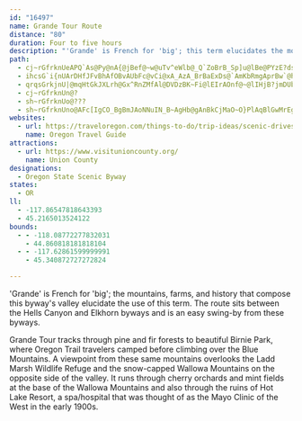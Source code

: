 ```yaml
---
id: "16497"
name: Grande Tour Route
distance: "80"
duration: Four to five hours
description: "'Grande' is French for 'big'; this term elucidates the mountains, farms, and history that compose this byway's valley. The route sits between the Hells Canyon and Elkhorn byways and can easily be caught when you explore the other two."
path:
  - cj~rGfrknUeAPQ`As@Py@nA{@jBef@~w@uTv^eWlb@_Q`ZoBrB_Sp]u@lBe@PYzE?dsAp@zk@?hJ?nEkB|LgBtE{InOk@dCg@x@WfBSzG?dL?`GCtqAOzEDtFZdFZnOCtC?A
  - ihcsG`i{nUArDHfJFvBhAfOBvAUbFc@vCi@xA_AzA_BrBaExDs@`AmKbRmgAprBw`@hu@o_@nr@iQ|\yUdb@y_@ps@moA|~B}D~GwGbMmB~Dgk@jeA}_B|yCYp@_@fBIz@S~JFd@gHhMuLbUcBnC_JdOiTag@gKa]aIyW{GwSqo@}pBY}c@NuD?cFD}Hh@qFj@a@JgAxA}Cva@al@tCiF`AqFR_FGcuAGkrAGie@]ajAH[HyTaAuMFqI\kZPcm@H__@OuNHelBDqd@Hk_DXy_@QcwALcJ`@MlD}H~GkMLcBl@]xR{^rJoQvUes@lCeElA}Av^}U`A]
  - qrqsGrkjnU|@mqHtGkJXLrh@Gx^RnZMfAl@DVDzBK~Fi@lEIrAOnf@~@lIHjB?jmDUbDc@lCmJpa@iApFSlCBrCPlBnAhCrBrCvAh@|AJfR_CjCw@jKaFdFgB~I}AhRsBdCAfF^vCr@fDlBhBpAxB`CtMtPrBrBtA`AbD|ApCl@|DXnDYx@Szi@uMdBErBT|Ab@bFlBrCr@hADrBSfFsAfHsB`H_CtCSp}FFd@VHr@?~\tA?
  - cj~rGfrknUn@?
  - sh~rGfrknUo@???
  - sh~rGfrknUno@AFc[IgCO_BgBmJAoNNuIN_B~AgHb@gAnBkCjMaO~O}PlAqBlGwMrEgIvDgCn@q@XeAHuAZoZX_BxB_CtJqHnEcFrDuE|@mBhBgHd@_Ap@g@xFgC|CkDlK{MfAuAx@eB~AeHh@_AlAoAjMeHXg@xAsF^y@tQiSnB_DbCoEx@sCfBkIn@_Ah@YrAOlD`@^Ad@Ur@{@bAmBTeA~@gK\mAxGoK`GoMn@w@rA_AbDaBrDaCfFqBjAeAp@gA~FiO|AmDr@q@xCaBl@i@~HqNjBsAbE_CrGyC~KoGnAkAZg@rCmG|AeBn@Wl@Ax@d@tAtAx@Xt@OhAcBb@oAn@cDb@cC?sAy@aGk@sKs@yEi@mFMsB?aJG_Cy@uE?yB`@{CHiCNaAf@y@pBsBl@gARcA@o@_@mDUsDJ_B`AgCrGyI^y@^yAhAmGL_A?{@SeEBy@nAsCNm@@eAGs@sBoG_@kBGqCF{Cn@sDxAsDxA{FhB{NBs@@e@SaBcEmJk@kBc@sBK_AI_D?{LY}Fo@sIIsCRmEZoCb@}AnDgFlB{AtMsHxBeBvAeBj@mA\uBJoA?mAKyBPaCzF{Q~BiE`GyHxC{C~BgBx@c@~GsCvMmE~AsA`iAekBvHcMrBeCtBaBfD_B|FqAlAa@dCwA`CmBvEiHbCgCxFeFr@a@xB_@t@k@bAqAh@[rBq@d@YvAmBn@{AbBeHp@eB`AyArG{GhOaOnB{AlFkD^o@fDmEhAwBTu@XeB?wEYaITwFp@sI^eBZy@h@s@xEaFv@kAd@mAlA{IPqFvAoHTs@h@_Ar@Q|DJvHp@t@Lv@XdA~@n@rAvB`Id@fAz@r@l@Nr@CXSXS^w@t@gDxAmI^i@d@YVEdAXxBRdGa@zBI\Hn@LrC`BjG~DpAl@v@JrBEhCa@rD`@hAD~Cc@xJcEjLgCp`FieBlAm@x@s@`AqArOs\~BwE~LqObTwXvEuF|B_C~AqA~B_Ah@GvA?nC^n@ERMhBeC|BeAx@q@rEaHxAyArAu@nCs@|B}@|FsDvKuHfAg@hAQbYw@nAJr@l@|BjEvEzHh@pAZ~@TlAVnCDjr@^bEX|AtDpNzA~Ghc@kMlBjCpC~DvBnAb@x@dBd@fR`I~HrBbI`DrZlKtCl@jAR|FjA|KfBdTjCdGNhNkBFWxH_AdFoAtHwCxIeFxFwAfV?jMk@`IsADUbFcBfHgElBs@JS`FyAx@YjG_AbOfAje@rGzNxB|BDjA^fPbB|FpBxHxDhErDzOh^jCzDD`@vDdDhFdDdCDnCo@tAw@dNwGbDPvA`BhDlHxAjBnBdBlJzEhInI~ElD`I|C|HxB|AdAr@?D\l@TZr@l@Drp@d`@fArA~@~Cb@RHbA`AhAfCJ~@e@xBsBr@_A~CgCfBOlJfDjErB`Ar@lBxCjBbGd@bF]nJmEtm@f@~DjBlFlQhWh@xBEdEYx@kE`HqAnCcIhMe@h@OtA_ArBqBbH{@~El@lCxIdHrD|AxL`AtCx@zBfBrB`DlAdCrJlPrFvLx@l@vCt@hBnArArBzClKzArBvEhE`LnH~D`BzCtAhOdDHJrBZfC|AlBnCzAbD~DpL~@r@pB~@`Ar@zGnCdAx@nAvCzEp[TrCxBrE~AlBlAp@xClAtPjKz@r@vb@lWhCjCvTrX`@`ANtCIbAy@nBqBrBsBtE?HQfDP`BrCbJRpBJ|uAKrcCApXGb~ABtPBpGQ~HKbFoEd@_C?}DRC\qBQyEb@a@DaD?eEl@_d@pBuEf@gMx@mEIgiA`GuPb@_fAXsDg@wDb@{d@DaATgJh@sDjAoCx@g@f@sDxB}BXeMrGcMzJaLjL}\zc@_Zr[eHvG_OhMa_@`WyL|Iod@v`@iUhVoAxB}BpAgCrDyYp`@iZre@mFfJcXd^wOtTQ?Ib@oE~FcMtPiVrXsQrQQEcAnAsH~Gg@PcBhBU?oBrBgFxDERyKjIwWtQ_BpAuT|O_@?m@r@_@Dy@~@aHvEe@D_@|Asb@f]mq@fn@sTzTyHbGeAZa@^IRa@DaEvCkEdBgBvAiGbCiCbAiIxDk@sD_AsC[qCi@{@cAcBQEaA}Eo@Yg@eAkAmDaAyA@y@c@SuAyCuBaFsBaFqBeEmDgH{LaXaCmGkCiJoAuBkCkCw}@qd@si@wXgAEUo@_d@mUUy@gAg@YqAqAaDoKw\uCwG}A_AeS_@eA_@_A}@O{@}DcAkCDoAu@sCaEkJcPeGcM}HwVaCaJsG_IsByD}AsDiCcIgGiPgA{F?iEMK_Cg^WaFi@wAqIaRQmAaCuAsDkCuCq@qHGy@_@gGc@wU_LkCy@{@s@kBsF{GaYa@?W_CaAuCeAyAsBkAaDa@yB_AsIaNgAs@cI}AiCEmDZqB{@Sy@{@Sq@i@yBeEmA?_BdAiAzAyC~@kJn@gDv@yBvAcDfBcP~DuAj@sKjG_MnGq@JgFhDcBj@gFPcLhH{Bd@qCQ_Eg@oOrDOZc_@rIaCXkA`CwB~FgDnEcJ~FwDrB{AjBaDrFgLrVaE|GEv@k@?kKjQej@~k@aEbFo@^oEv@}GN_LuAcFaBcEYaBOiQ}GqC_AmDB}CzAgGv@oFtDiChCeF~IaD`CyB?qBgDsBgFmDkFmE_FaC}AmC?{GhCwA`@{BEa@UkIFgQxEcBv@yFhGoFbHiA@sIwBwMs@yDyBsBsCyAqE_BgH_Ay@e[OaLEoJDmCEyC?}BEuC?mC?eC?mCEgCBQ@iC?aLGyB?qC?wCEcC?yC?kCDiBWi@?
websites:
  - url: https://traveloregon.com/things-to-do/trip-ideas/scenic-drives/the-grande-tour/
    name: Oregon Travel Guide
attractions:
  - url: https://www.visitunioncounty.org/
    name: Union County
designations:
  - Oregon State Scenic Byway
states:
  - OR
ll:
  - -117.86547818643393
  - 45.2165013524122
bounds:
  - - -118.08772277832031
    - 44.860818181818104
  - - -117.62861599999991
    - 45.340872727272824

---
```


'Grande' is French for 'big'; the mountains, farms, and history that compose this byway's valley elucidate the use of this term. The route sits between the Hells Canyon and Elkhorn byways and is an easy swing-by from these byways.

Grande Tour tracks through pine and fir forests to beautiful Birnie Park, where Oregon Trail travelers camped before climbing over the Blue Mountains. A viewpoint from these same mountains overlooks the Ladd Marsh Wildlife Refuge and the snow-capped Wallowa Mountains on the opposite side of the valley. It runs through cherry orchards and mint fields at the base of the Wallowa Mountains and also through the ruins of Hot Lake Resort, a spa/hospital that was thought of as the Mayo Clinic of the West in the early 1900s.
